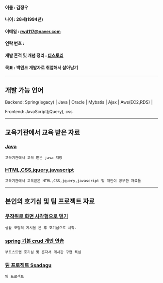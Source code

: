#### 이름 : 김정우
#### 나이 : 28세(1994년)
#### 이메일 : rwd117@naver.com
#### 연락 번호 : 
#### 개발 흔적 및 개념 정리 : [티스토리](https://coie117.tistory.com/)
#### 목표 : 백엔드 개발자로 취업해서 살아남기

----------------------
## 개발 가능 언어

Backend: Spring(legacy) | Java | Oracle | Mybatis | Ajax | Aws(EC2,RDS) | 

Frontend: JavaScript(jQuery), css

----------------------

## 교육기관에서 교육 받은 자료

### [Java](https://github.com/rwd117/Hello20.08.10)
    
    교육기관에서 교육 받은 java 저장


### [HTML,CSS,jquery,javascript](https://github.com/rwd117/rwd117.github.io)
    
    교육기관에서 교육받은 HTML,CSS,jquery,javascript 및 개인이 공부한 자료들
   
----------------------

## 본인의 호기심 및 팀 프로젝트 자료


### [무작위로 화면 사각형으로 덮기](https://github.com/rwd117/quar)
    
    생활 코딩의 게시물 본 후 호기심으로 시작.

### [spring 기본 crud 개인 연습](https://github.com/rwd117/testboard/)

    부트스트랩 호기심 및 혼자서 게시판 구현 욕심

### [팀 프로젝트 Ssadagu](https://github.com/rwd117/teamproject/tree/master/)

    팀 프로젝트
